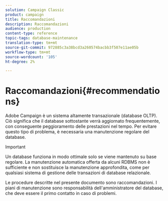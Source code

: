```yaml
---
solution: Campaign Classic
product: campaign
title: Raccomandazioni
description: Raccomandazioni
audience: production
content-type: reference
topic-tags: database-maintenance
translation-type: tm+mt
source-git-commit: 972885c3a38bcd3a260574bacbb3f507e11ae05b
workflow-type: tm+mt
source-wordcount: '105'
ht-degree: 2%

---
```



# Raccomandazioni{#recommendations}

 Adobe Campaign è un sistema altamente transazionale (database OLTP). Ciò significa che il database sottostante verrà aggiornato frequentemente, con conseguente peggioramento delle prestazioni nel tempo. Per evitare questo tipo di problema, è necessaria una manutenzione regolare del database.

>[!IMPORTANT]
>
>Un database funziona in modo ottimale solo se viene mantenuto su base regolare. La manutenzione automatica offerta da alcuni RDBMS non è sufficiente e non sostituisce la manutenzione approfondita, come per qualsiasi sistema di gestione delle transazioni di database relazionale.
>  
>Le procedure descritte nel presente documento sono raccomandazioni. I piani di manutenzione sono responsabilità dell&#39;amministratore del database, che deve essere il primo contatto in caso di problemi.
